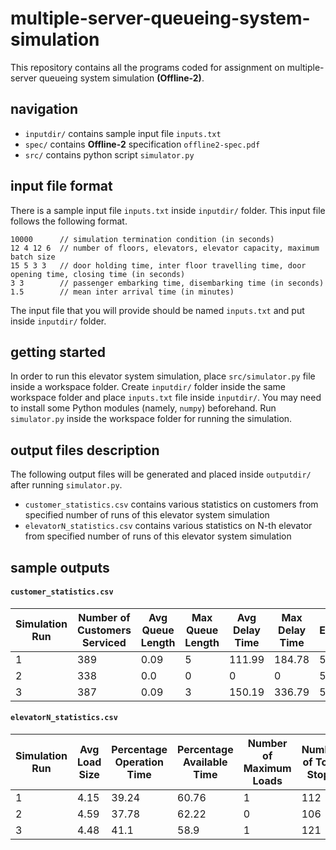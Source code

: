 # multiple-server-queueing-system-simulation  

This repository contains all the programs coded for assignment on multiple-server queueing system simulation **(Offline-2)**.  



## navigation  

- `inputdir/` contains sample input file `inputs.txt`  
- `spec/` contains **Offline-2** specification `offline2-spec.pdf`  
- `src/` contains python script `simulator.py`  



## input file format  

There is a sample input file `inputs.txt` inside `inputdir/` folder. This input file follows the following format.  

```
10000      // simulation termination condition (in seconds)
12 4 12 6  // number of floors, elevators, elevator capacity, maximum batch size
15 5 3 3   // door holding time, inter floor travelling time, door opening time, closing time (in seconds)
3 3        // passenger embarking time, disembarking time (in seconds)
1.5        // mean inter arrival time (in minutes)
```

The input file that you will provide should be named `inputs.txt` and put inside `inputdir/` folder.  



## getting started  

In order to run this elevator system simulation, place `src/simulator.py` file inside a workspace folder. Create `inputdir/` folder inside the same workspace folder and place `inputs.txt` file inside `inputdir/`. You may need to install some Python modules (namely, `numpy`) beforehand. Run `simulator.py` inside the workspace folder for running the simulation.  



## output files description  

The following output files will be generated and placed inside `outputdir/` after running `simulator.py`.  

- `customer_statistics.csv` contains various statistics on customers from specified number of runs of this elevator system simulation  
- `elevatorN_statistics.csv` contains various statistics on N-th elevator from specified number of runs of this elevator system simulation  



## sample outputs  

#### `customer_statistics.csv`  

| Simulation Run | Number of Customers Serviced | Avg Queue Length | Max Queue Length | Avg Delay Time | Max Delay Time | Avg Elevator Time | Max Elevator Time | Avg Delivery Time | Max Delivery Time |
| -------------- | ---------------------------- | ---------------- | ---------------- | -------------- | -------------- | ----------------- | ----------------- | ----------------- | ----------------- |
| 1              | 389                          | 0.09             | 5                | 111.99         | 184.78         | 50.23             | 127.0             | 75.11             | 251.78            |
| 2              | 338                          | 0.0              | 0                | 0              | 0              | 52.01             | 133.0             | 74.31             | 173.71            |
| 3              | 387                          | 0.09             | 3                | 150.19         | 336.79         | 51.62             | 133.0             | 76.52             | 458.79            |



#### `elevatorN_statistics.csv`  

| Simulation Run | Avg Load Size | Percentage Operation Time | Percentage Available Time | Number of Maximum Loads | Number of Total Stops |
| -------------- | ------------- | ------------------------- | ------------------------- | ----------------------- | --------------------- |
| 1              | 4.15          | 39.24                     | 60.76                     | 1                       | 112                   |
| 2              | 4.59          | 37.78                     | 62.22                     | 0                       | 106                   |
| 3              | 4.48          | 41.1                      | 58.9                      | 1                       | 121                   |

